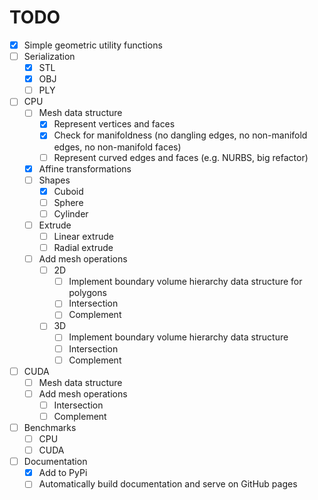 # TODO

- [x] Simple geometric utility functions
- [ ] Serialization
  - [x] STL
  - [x] OBJ
  - [ ] PLY
- [ ] CPU
  - [ ] Mesh data structure
    - [x] Represent vertices and faces
    - [x] Check for manifoldness (no dangling edges, no non-manifold edges, no non-manifold faces)
    - [ ] Represent curved edges and faces (e.g. NURBS, big refactor)
  - [x] Affine transformations
  - [ ] Shapes
    - [x] Cuboid
    - [ ] Sphere
    - [ ] Cylinder
  - [ ] Extrude
    - [ ] Linear extrude
    - [ ] Radial extrude
  - [ ] Add mesh operations
    - [ ] 2D
      - [ ] Implement boundary volume hierarchy data structure for polygons
      - [ ] Intersection
      - [ ] Complement
    - [ ] 3D
      - [ ] Implement boundary volume hierarchy data structure
      - [ ] Intersection
      - [ ] Complement
- [ ] CUDA
  - [ ] Mesh data structure
  - [ ] Add mesh operations
    - [ ] Intersection
    - [ ] Complement
- [ ] Benchmarks
  - [ ] CPU
  - [ ] CUDA
- [ ] Documentation
  - [x] Add to PyPi
  - [ ] Automatically build documentation and serve on GitHub pages
